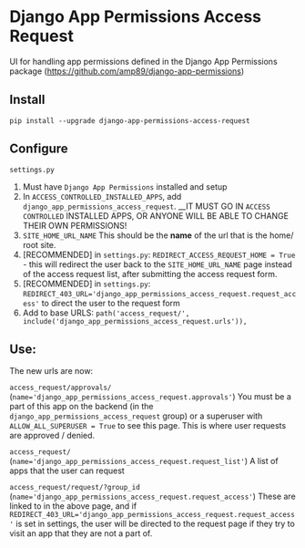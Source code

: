 # Django App Permissions Access Request

UI for handling app permissions defined in the Django App Permissions package (https://github.com/amp89/django-app-permissions)

## Install
`pip install --upgrade django-app-permissions-access-request`

## Configure
`settings.py`
1. Must have `Django App Permissions` installed and setup
2. In `ACCESS_CONTROLLED_INSTALLED_APPS`, add `django_app_permissions_access_request`.  __IT MUST GO IN `ACCESS CONTROLLED` INSTALLED APPS, OR ANYONE WILL BE ABLE TO CHANGE THEIR OWN PERMISSIONS!
3. `SITE_HOME_URL_NAME`  This should be the __name__ of the url that is the home/ root site.
4. [RECOMMENDED] in `settings.py`: `REDIRECT_ACCESS_REQUEST_HOME = True` - this will redirect the user back to the `SITE_HOME_URL_NAME` page instead of the access request list, after submitting the access request form.
5. [RECOMMENDED] in `settings.py`: `REDIRECT_403_URL='django_app_permissions_access_request.request_access'` to direct the user to the request form
6. Add to base URLS: `path('access_request/', include('django_app_permissions_access_request.urls')),`

## Use:

The new urls are now:

`access_request/approvals/` (`name='django_app_permissions_access_request.approvals'`)  You must be a part of this app on the backend (in the `django_app_permissions_access_request` group) or a superuser with `ALLOW_ALL_SUPERUSER = True` to see this page.  This is where user requests are approved / denied.

`access_request/` (`name='django_app_permissions_access_request.request_list'`) A list of apps that the user can request

`access_request/request/?group_id` (`name='django_app_permissions_access_request.request_access'`) These are linked to in the above page, and if `REDIRECT_403_URL='django_app_permissions_access_request.request_access'` is set in settings, the user will be directed to the request page if they try to visit an app that they are not a part of.
